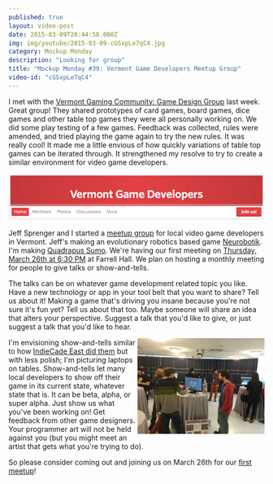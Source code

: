```yaml
---
published: true
layout: video-post
date: 2015-03-09T20:44:58.000Z
img: img/youtube/2015-03-09-cGSxpLe7qC4.jpg
category: Mockup Monday
description: "Looking for group"
title: "Mockup Monday #39: Vermont Game Developers Meetup Group"
video-id: "cGSxpLe7qC4"
---
```

I met with the [Vermont Gaming Community: Game Design
Group](https://www.facebook.com/groups/1408039082775192/) last week.
Great group!  They shared prototypes of card games, board games, dice
games and other table top games they were all personally working on.
We did some play testing of a few games. Feedback was collected, rules
were amended, and tried playing the game again to try the new rules.
It was really cool!  It made me a little envious of how quickly
variations of table top games can be iterated through.  It
strengthened my resolve to try to create a similar environment for
video game developers.

<a href="http://www.meetup.com/Vermont-Game-Developers/"><img width="750px" src="/img/meetup-header.png"/></a>

Jeff Sprenger and I started a [meetup
group](http://www.meetup.com/Vermont-Game-Developers/) for local video
game developers in Vermont.  Jeff's making an evolutionary robotics
based game [Neurobotik](http://www.xemory.com).  I'm making [Quadrapus
Sumo](http://seawisphunter.com/product/2015/02/09/quadrapus-sumo/).
We're having our first meeting on [Thursday, March 26th at 6:30
PM](http://www.meetup.com/Vermont-Game-Developers/events/220875995/)
at Farrell Hall.  We plan on hosting a monthly meeting for people to
give talks or show-and-tells.

The talks can be on whatever game development related topic you like.
Have a new technology or app in your tool belt that you want to share?
Tell us about it!  Making a game that's driving you insane because
you're not sure it's fun yet?  Tell us about that too.  Maybe someone will
share an idea that alters your perspective.  Suggest a talk that
you'd like to give, or just suggest a talk that you'd like to hear.

<a href="http://www.meetup.com/Vermont-Game-Developers/photos/25952550/#434849771"><img style="float:right;" width="250px" src="/img/show-and-tell-indiecade-east-2015.jpeg"></a>I'm envisioning show-and-tells similar to how [IndieCade East did them](http://www.meetup.com/Vermont-Game-Developers/photos/25952550/#434849771) but with less polish; I'm picturing laptops on tables.  Show-and-tells let many local developers to
show off their game in its current state, whatever state that is.  It
can be beta, alpha, or super alpha.  Just show us what you've been working on!
Get feedback from other game designers.  Your programmer art will not
be held against you (but you might meet an artist that gets what
you're trying to do).

So please consider coming out and joining us on March 26th for our [first meetup](http://www.meetup.com/Vermont-Game-Developers/events/220875995/)!
